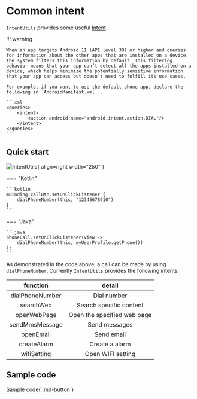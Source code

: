 # Common intent

`IntentUtils` provides some useful [Intent](https://developer.android.com/guide/components/intents-common) . 

!!! warning 
    
    When an app targets Android 11 (API level 30) or higher and queries for information about the other apps that are installed on a device, the system filters this information by default. This filtering behavior means that your app can’t detect all the apps installed on a device, which helps minimize the potentially sensitive information that your app can access but doesn't need to fulfill its use cases.

    For example, if you want to use the default phone app, declare the following in `AndroidManifest.xml` .

    ```xml
    <queries>
        <intent>
            <action android:name="android.intent.action.DIAL"/>
        </intent>
    </queries>
    ```

## Quick start

![IntentUtils](../img/intent_utils.gif){ align=right width="250" } 

=== "Kotlin"

    ```kotlin
    mBinding.callBtn.setOnClickListener {
        dialPhoneNumber(this, "12345678910")
    }
    ```

=== "Java"

    ```java
    phoneCall.setOnClickListener(view -> 
        dialPhoneNumber(this, myUserProfile.getPhone())
    );
    ```

As demonstrated in the code above, a call can be made by using `dialPhoneNumber`. Currently `IntentUtils` provides the following intents:

|    function     |           detail            |
| :-------------: | :-------------------------: |
| dialPhoneNumber |         Dial number         |
|    searchWeb    |   Search specific content   |
|   openWebPage   | Open the specified web page |
| sendMmsMessage  |        Send messages        |
|    openEmail    |         Send email          |
|   createAlarm   |       Create a alarm        |
|   wifiSetting   |      Open WIFI setting      |

## Sample code

[Sample code](https://github.com/SakurajimaMaii/Android-Vast-Extension/blob/develop/app/src/main/kotlin/com/ave/vastgui/app/activity/IntentActivity.kt){ .md-button }
